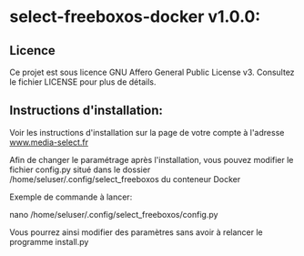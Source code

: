# select-freeboxos-docker v1.0.0:

## Licence

Ce projet est sous licence GNU Affero General Public License v3. Consultez le fichier LICENSE pour plus de détails.

## Instructions d'installation:

Voir les instructions d'installation sur la page de votre compte à l'adresse www.media-select.fr

Afin de changer le paramétrage après l'installation, vous pouvez modifier le fichier config.py situé dans le dossier /home/seluser/.config/select_freeboxos du conteneur Docker

Exemple de commande à lancer:

nano /home/seluser/.config/select_freeboxos/config.py

Vous pourrez ainsi modifier des paramètres sans avoir à relancer le programme install.py
